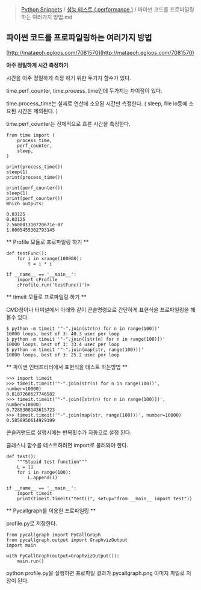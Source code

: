 > [Python Snippets](../README.md) / [성능 테스트 ( performance )](README.md) / 파이썬 코드를 프로파일링하는 여러가지 방법.md
## 파이썬 코드를 프로파일링하는 여러가지 방법
[http://mataeoh.egloos.com/7081570](http://mataeoh.egloos.com/7081570)


**아주 정밀하게 시간 측정하기**

시간을 아주 정밀하게 측정 하기 위한 두가지 함수가 있다. 

time.perf_counter, time.process_time인데 두가지는 차이점이 있다.

time.process_time는 실제로 연산에 소요된 시간만 측정한다. ( sleep, file io등에 소요된 시간은 제외된다. )

time.perf_counter는 전체적으로 흐른 시간을 측정한다.

    
    from time import (
        process_time,
        perf_counter,
        sleep,
    )
    
    print(process_time())
    sleep(1)
    print(process_time())
    
    print(perf_counter())
    sleep(1)
    print(perf_counter())
    Which outputs:
    
    0.03125
    0.03125
    2.560001310720671e-07
    1.0005455362793145




** Profile 모듈로 프로파일링 하기 **

    def testFunc():
        for i in xrange(100000):
            t = i * i
    
    if __name__ == '__main__':
        import cProfile
        cProfile.run('testFunc()')> 


** timeit 모듈로 프로파일링 하기 **

CMD창이나 터미널에서 아래와 같이 콘솔명령으로 간단하게 표현식을 프로파일링을 해볼수 있다.

    $ python -m timeit '"-".join(str(n) for n in range(100))'
    10000 loops, best of 3: 40.3 usec per loop
    $ python -m timeit '"-".join([str(n) for n in range(100)])'
    10000 loops, best of 3: 33.4 usec per loop
    $ python -m timeit '"-".join(map(str, range(100)))'
    10000 loops, best of 3: 25.2 usec per loop



** 파이썬 인터프리터에서 표현식을 테스트 하는방법 **

    >>> import timeit
    >>> timeit.timeit('"-".join(str(n) for n in range(100))', number=10000)
    0.8187260627746582
    >>> timeit.timeit('"-".join([str(n) for n in range(100)])', number=10000)
    0.7288308143615723
    >>> timeit.timeit('"-".join(map(str, range(100)))', number=10000)
    0.5858950614929199

콘솔커맨드로 실행시에는 반복횟수가 자동으로 설정 된다.


클래스나 함수를 테스트하려면 import로 불러와야 한다.

    def test():
        """Stupid test function"""
        L = []
        for i in range(100):
            L.append(i)
    
    if __name__ == '__main__':
        import timeit
        print(timeit.timeit("test()", setup="from __main__ import test"))


** Pycallgraph를 이용한 프로파일링 **

profile.py로 저장한다.

    from pycallgraph import PyCallGraph
    from pycallgraph.output import GraphvizOutput
    import main
    
    with PyCallGraph(output=GraphvizOutput()):
        main.run()

python profile.py을 실행하면 프로파일 결과가 pycallgraph.png 이미지 파일로 저장이 된다.
